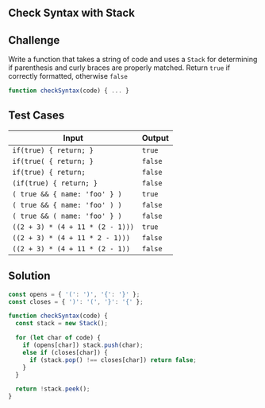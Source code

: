 ## Check Syntax with Stack

## Challenge

Write a function that takes a string of code and uses a `Stack` for determining if parenthesis and curly braces are properly matched. Return `true` if correctly formatted, otherwise `false`

```js
function checkSyntax(code) { ... }
```

## Test Cases

| Input                            | Output  |
| -------------------------------- | ------- |
| `if(true) { return; }`           | `true`  |
| `if(true( { return; }`           | `false` |
| `if(true) { return;`             | `false` |
| `(if(true) { return; }`          | `false` |
| `( true && { name: 'foo' } )`    | `true`  |
| `( true && { name: 'foo' ) )`    | `false` |
| `( true && ( name: 'foo' } )`    | `false` |
| `((2 + 3) * (4 + 11 * (2 - 1)))` | `true`  |
| `((2 + 3) * (4 + 11 * 2 - 1)))`  | `false` |
| `((2 + 3) * (4 + 11 * (2 - 1))`  | `false` |

## Solution

```js
const opens = { '(': ')', '{': '}' };
const closes = { ')': '(', '}': '{' };

function checkSyntax(code) {
  const stack = new Stack();

  for (let char of code) {
    if (opens[char]) stack.push(char);
    else if (closes[char]) {
      if (stack.pop() !== closes[char]) return false;
    }
  }

  return !stack.peek();
}
```

